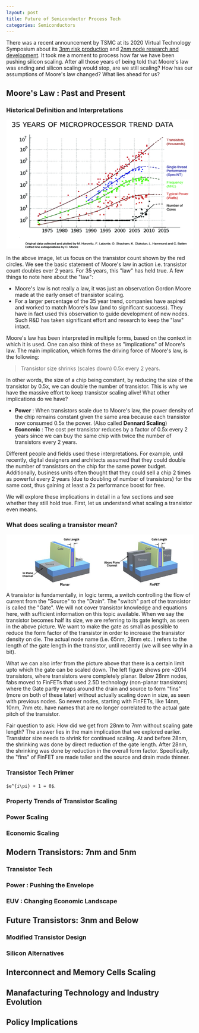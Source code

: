 ```yaml
---
layout: post
title: Future of Semiconductor Process Tech
categories: Semiconductors
---
```


There was a recent announcement by TSMC at its 2020 Virtual Technology Symposium about its [3nm risk production](https://www.anandtech.com/show/16024/tsmc-details-3nm-process-technology-details-full-node-scaling-for-2h22) and [2nm node research and development](https://www.extremetech.com/computing/309889-tsmc-starts-development-on-2nm-process-node). It took me a moment to process how far we have been pushing silicon scaling. After all those years of being told that Moore's law was ending and silicon scaling would stop, are we still scaling? How has our assumptions of Moore's law changed? What lies ahead for us?

## Moore's Law : Past and Present
### Historical Definition and Interpretations
![Microprocessor Trend](/images/uProcTrend.png)

In the above image, let us focus on the transistor count shown by the red circles. We see the basic statement of Moore's law in action i.e. transistor count doubles ever 2 years. For 35 years, this "law" has held true. A few things to note here about the "law":
* Moore's law is not really a law, it was just an observation Gordon Moore made at the early onset of transistor scaling. 
* For a larger percentage of the 35 year trend, companies have aspired and worked to match Moore's law (and to significant success). They have in fact used this observation to guide development of new nodes. Such R&D has taken significant effort and research to keep the "law" intact.

Moore's law has been interpreted in multiple forms, based on the context in which it is used. One can also think of these as "implications" of Moore's law. The main implication, which forms the driving force of Moore's law, is the following:

> Transistor size shrinks (scales down) 0.5x every 2 years.

In other words, the size of a chip being constant, by reducing the size of the transistor by 0.5x, we can double the number of transistor. This is why we have the massive effort to keep transistor scaling alive!
What other implications do we have?
* **Power** : When transistors scale due to Moore's law, the power density of the chip remains constant given the same area because each transistor now consumed 0.5x the power. (Also called __Dennard Scaling__)
* **Economic** : The cost per transistor reduces by a factor of 0.5x every 2 years since we can buy the same chip with twice the number of transistors every 2 years.   

Different people and fields used these interpretations. For example, until recently, digital designers and architects assumed that they could double the number of transistors on the chip for the same power budget. Additionally, business units often thought that they could sell a chip 2 times as powerful every 2 years (due to doubling of number of transistors) for the same cost, thus gaining at least a 2x performance boost for free.

We will explore these implications in detail in a few sections and see whether they still hold true. First, let us understand what scaling a transistor even means.

### What does scaling a transistor mean?
![Transistor Trend](/images/TransistorSilicon_Length.jpg)
A transistor is fundamentally, in logic terms, a switch controlling the flow of current from the "Source" to the "Drain". The "switch" part of the transistor is called the "Gate". We will not cover transistor knowledge and equations here, with sufficient information on this topic available.
When we say the transistor becomes half its size, we are referring to its gate length, as seen in the above picture. We want to make the gate as small as possible to reduce the form factor of the transistor in order to increase the transistor density on die. The actual node name (i.e. 65nm, 28nm etc. ) refers to the length of the gate length in the transistor, until recently (we will see why in a bit).

What we can also infer from the picture above that there is a certain limit upto which the gate can be scaled down. The left figure shows pre ~2014 transistors, where transistors were completely planar. Below 28nm nodes, fabs moved to FinFETs that used 2.5D technology (non-planar transistors) where the Gate partly wraps around the drain and source to form "fins" (more on both of these later) without actually scaling down in size, as seen with previous nodes. So newer nodes, starting with FinFETs, like 14nm, 10nm, 7nm etc. have names that are no longer correlated to the actual gate pitch of the transistor. 

Fair question to ask: How did we get from 28nm to 7nm without scaling gate length? The answer lies in the main implication that we explored earlier. Transistor size needs to shrink for continued scaling. At and before 28nm, the shrinking was done by direct reduction of the gate length. After 28nm, the shrinking was done by reduction in the overall form factor. Specifically, the "fins" of FinFET are made taller and the source and drain made thinner.

### Transistor Tech Primer

`$e^{i\pi} + 1 = 0$`.


### Property Trends of Transistor Scaling

### Power Scaling

### Economic Scaling


## Modern Transistors: 7nm and 5nm

### Transistor Tech

### Power : Pushing the Envelope

### EUV : Changing Economic Landscape


## Future Transistors: 3nm and Below

### Modified Transistor Design

### Silicon Alternatives 


## Interconnect and Memory Cells Scaling


## Manafacturing Technology and Industry Evolution


## Policy Implications



